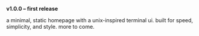 **v1.0.0 – first release**

a minimal, static homepage with a unix-inspired terminal ui. built for speed, simplicity, and style. more to come.
